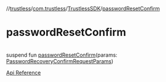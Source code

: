 //[trustless](../../../index.md)/[com.trustless](../index.md)/[TrustlessSDK](index.md)/[passwordResetConfirm](password-reset-confirm.md)

# passwordResetConfirm

\
suspend fun [passwordResetConfirm](password-reset-confirm.md)(params: [PasswordRecoveryConfirmRequestParams](../../com.trustless.requests.identity.passwordRecoveryConfirm/-password-recovery-confirm-request-params/index.md))

[Api Reference](https://developer.finto.io/docs/apis/identity#/User%20management/Confirm%20password%20reset)
